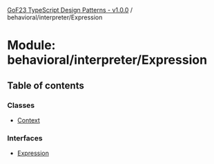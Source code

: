 [GoF23 TypeScript Design Patterns - v1.0.0](../README.md) / behavioral/interpreter/Expression

# Module: behavioral/interpreter/Expression

## Table of contents

### Classes

- [Context](../classes/behavioral_interpreter_Expression.Context.md)

### Interfaces

- [Expression](../interfaces/behavioral_interpreter_Expression.Expression.md)
